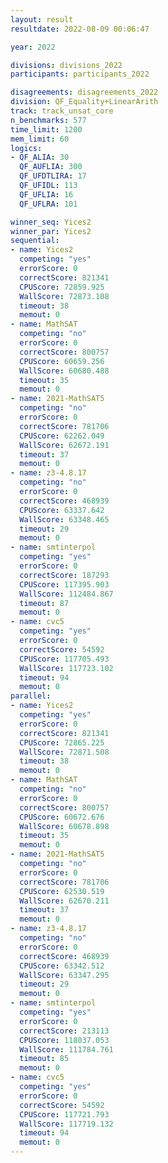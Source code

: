```yaml
---
layout: result
resultdate: 2022-08-09 00:06:47

year: 2022

divisions: divisions_2022
participants: participants_2022

disagreements: disagreements_2022
division: QF_Equality+LinearArith
track: track_unsat_core
n_benchmarks: 577
time_limit: 1200
mem_limit: 60
logics:
- QF_ALIA: 30
  QF_AUFLIA: 300
  QF_UFDTLIRA: 17
  QF_UFIDL: 113
  QF_UFLIA: 16
  QF_UFLRA: 101

winner_seq: Yices2
winner_par: Yices2
sequential:
- name: Yices2
  competing: "yes"
  errorScore: 0
  correctScore: 821341
  CPUScore: 72859.925
  WallScore: 72873.108
  timeout: 38
  memout: 0
- name: MathSAT
  competing: "no"
  errorScore: 0
  correctScore: 800757
  CPUScore: 60659.256
  WallScore: 60680.488
  timeout: 35
  memout: 0
- name: 2021-MathSAT5
  competing: "no"
  errorScore: 0
  correctScore: 781706
  CPUScore: 62262.049
  WallScore: 62672.191
  timeout: 37
  memout: 0
- name: z3-4.8.17
  competing: "no"
  errorScore: 0
  correctScore: 468939
  CPUScore: 63337.642
  WallScore: 63348.465
  timeout: 29
  memout: 0
- name: smtinterpol
  competing: "yes"
  errorScore: 0
  correctScore: 187293
  CPUScore: 117395.903
  WallScore: 112484.867
  timeout: 87
  memout: 0
- name: cvc5
  competing: "yes"
  errorScore: 0
  correctScore: 54592
  CPUScore: 117705.493
  WallScore: 117723.102
  timeout: 94
  memout: 0
parallel:
- name: Yices2
  competing: "yes"
  errorScore: 0
  correctScore: 821341
  CPUScore: 72865.225
  WallScore: 72871.508
  timeout: 38
  memout: 0
- name: MathSAT
  competing: "no"
  errorScore: 0
  correctScore: 800757
  CPUScore: 60672.676
  WallScore: 60678.898
  timeout: 35
  memout: 0
- name: 2021-MathSAT5
  competing: "no"
  errorScore: 0
  correctScore: 781706
  CPUScore: 62530.519
  WallScore: 62670.211
  timeout: 37
  memout: 0
- name: z3-4.8.17
  competing: "no"
  errorScore: 0
  correctScore: 468939
  CPUScore: 63342.512
  WallScore: 63347.295
  timeout: 29
  memout: 0
- name: smtinterpol
  competing: "yes"
  errorScore: 0
  correctScore: 213113
  CPUScore: 118037.053
  WallScore: 111784.761
  timeout: 85
  memout: 0
- name: cvc5
  competing: "yes"
  errorScore: 0
  correctScore: 54592
  CPUScore: 117721.793
  WallScore: 117719.132
  timeout: 94
  memout: 0
---
```

